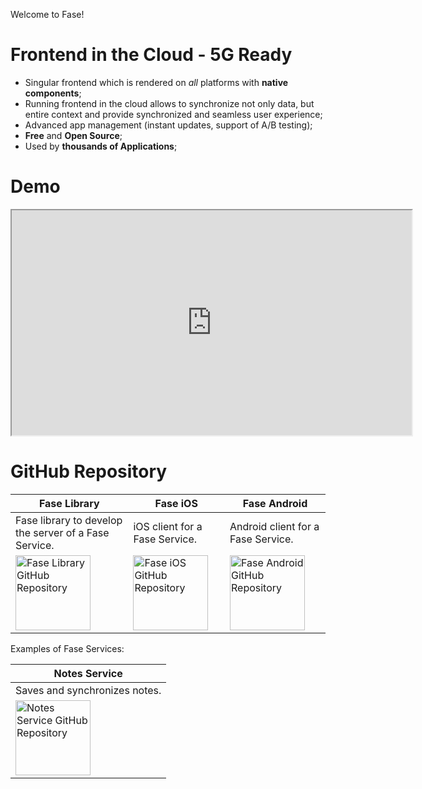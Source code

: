 Welcome to Fase!

# Frontend in the Cloud - 5G Ready

  * Singular frontend which is rendered on _all_ platforms with **native components**;
  * Running frontend in the cloud allows to synchronize not only data, but entire context and provide synchronized and seamless user experience;
  * Advanced app management (instant updates, support of A/B testing);
  * **Free** and **Open Source**;
  * Used by **thousands of Applications**;

# Demo

<iframe src="https://www.youtube.com/embed/hb64nMG7QWY" width="640" height="360" allowfullscreen="allowfullscreen"></iframe>

# GitHub Repository

|Fase Library|Fase iOS|Fase Android|
|------------|--------|------------|
|Fase library to develop the server of a Fase Service.|iOS client for a Fase Service.|Android client for a Fase Service.|
|<a href='https://github.com/igushev/fase_lib'><img alt='Fase Library GitHub Repository' src='../images/examples/GitHub-Mark-120px-plus.png' width='120' height='120'></a>|<a href='https://github.com/igushev/fase_ios'><img alt='Fase iOS GitHub Repository' src='../images/examples/GitHub-Mark-120px-plus.png' width='120' height='120'></a>|<a href='https://github.com/igushev/fase_android'><img alt='Fase Android GitHub Repository' src='../images/examples/GitHub-Mark-120px-plus.png' width='120' height='120'></a>|

Examples of Fase Services:

|Notes Service|
|-------------|
|Saves and synchronizes notes.|
|<a href='https://github.com/igushev/notes_fase'><img alt='Notes Service GitHub Repository' src='../images/examples/GitHub-Mark-120px-plus.png' width='120' height='120'></a>|
